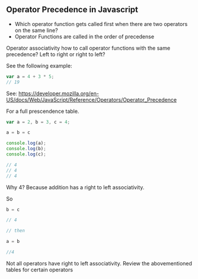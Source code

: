 ## Operator Precedence in Javascript

* Which operator function gets called first when there are two operators on the same line?
* Operator Functions are called in the order of precedense

Operator associativity how to call operator functions with the same precedence?
Left to right or right to left?
  
See the following example: 

  ```javascript
  var a = 4 + 3 * 5;
  // 19 
  
  ```
See:
https://developer.mozilla.org/en-US/docs/Web/JavaScript/Reference/Operators/Operator_Precedence

For a full prescendence table.

```javascript
var a = 2, b = 3, c = 4;

a = b = c

console.log(a);
console.log(b);
console.log(c);

// 4
// 4
// 4
```
Why 4? Because addition has a right to left associativity.

So

```javascript
b = c 

// 4 

// then

a = b

//4 

```

Not all operators have right to left associativity. Review the abovementioned tables for certain
operators


